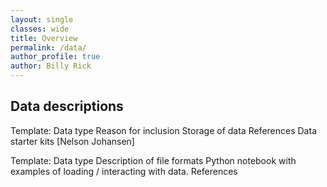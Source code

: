 ```yaml
---
layout: single
classes: wide
title: Overview
permalink: /data/
author_profile: true
author: Billy Rick
---
```


## Data descriptions
	
Template: 
Data type
Reason for inclusion
Storage of data
References
Data starter kits [Nelson Johansen]

Template: 
Data type
Description of file formats
Python notebook with examples of loading / interacting with data.
References